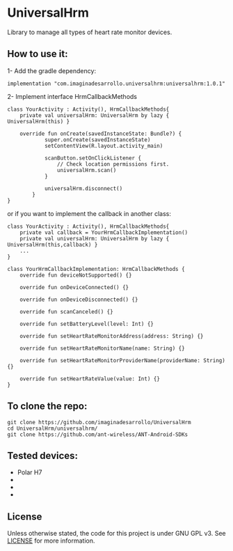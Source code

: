 # UniversalHrm

Library to manage all types of heart rate monitor devices.

## How to use it:

1- Add the gradle dependency:
```
implementation "com.imaginadesarrollo.universalhrm:universalhrm:1.0.1"
```

2- Implement interface HrmCallbackMethods
```
class YourActivity : Activity(), HrmCallbackMethods{
    private val universalHrm: UniversalHrm by lazy { UniversalHrm(this) }
    
    override fun onCreate(savedInstanceState: Bundle?) {
            super.onCreate(savedInstanceState)
            setContentView(R.layout.activity_main)
    
            scanButton.setOnClickListener {
                // Check location permissions first.
                universalHrm.scan()
            }
    
            universalHrm.disconnect()
        }
}
```

or if you want to implement the callback in another class:
```
class YourActivity : Activity(), HrmCallbackMethods{
    private val callback = YourHrmCallbackImplementation()
    private val universalHrm: UniversalHrm by lazy { UniversalHrm(this,callback) }
    ...
}

class YourHrmCallbackImplementation: HrmCallbackMethods {
    override fun deviceNotSupported() {}

    override fun onDeviceConnected() {}

    override fun onDeviceDisconnected() {}

    override fun scanCanceled() {}

    override fun setBatteryLevel(level: Int) {}

    override fun setHeartRateMonitorAddress(address: String) {}

    override fun setHeartRateMonitorName(name: String) {}

    override fun setHeartRateMonitorProviderName(providerName: String) {}

    override fun setHeartRateValue(value: Int) {}
}

```

## To clone the repo:

```
git clone https://github.com/imaginadesarrollo/UniversalHrm
cd UniversalHrm/universalhrm/
git clone https://github.com/ant-wireless/ANT-Android-SDKs

```

## Tested devices:

- Polar H7
- 
- 
- 

## License
Unless otherwise stated, the code for this project is under GNU GPL v3. See [LICENSE](LICENSE) for more information.

